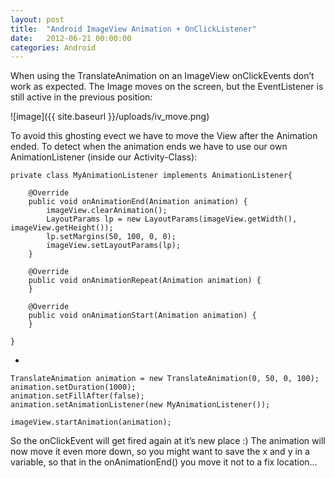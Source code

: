 ```yaml
---
layout: post
title:  "Android ImageView Animation + OnClickListener"
date:   2012-06-21 00:00:00
categories: Android
---
```

When using the TranslateAnimation on an ImageView onClickEvents don’t work as expected. The Image moves on the screen, but the EventListener is still active in the previous position:

![image]({{ site.baseurl }}/uploads/iv_move.png)

To avoid this ghosting evect we have to move the View after the Animation ended. To detect when the animation ends we have to use our own AnimationListener (inside our Activity-Class):

	private class MyAnimationListener implements AnimationListener{
	 
	    @Override
	    public void onAnimationEnd(Animation animation) {
	        imageView.clearAnimation();
	        LayoutParams lp = new LayoutParams(imageView.getWidth(), imageView.getHeight());
	        lp.setMargins(50, 100, 0, 0);
	        imageView.setLayoutParams(lp);
	    }
	 
	    @Override
	    public void onAnimationRepeat(Animation animation) {
	    }
	 
	    @Override
	    public void onAnimationStart(Animation animation) {
	    }
	     
	}
-
	
	TranslateAnimation animation = new TranslateAnimation(0, 50, 0, 100);
	animation.setDuration(1000);
	animation.setFillAfter(false);
	animation.setAnimationListener(new MyAnimationListener());
	 
	imageView.startAnimation(animation);
	
So the onClickEvent will get fired again at it’s new place :) The animation will now move it even more down, so you might want to save the x and y in a variable, so that in the onAnimationEnd() you move it not to a fix location…